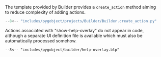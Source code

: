 The template provided by Builder provides a `create_action` method aiming to reduce complexity of adding actions.

```py title="main.py create_action(excerpt)"
--8<-- "includes/pygobject/projects/Builder/Builder.create_action.py"
```

Actions associated with "show-help-overlay" do not appear in code, although a separate UI definition file is available which must also be automatically processed somehow.

```blueprint
--8<-- "includes/pygobject/builder/help-overlay.blp"
```
